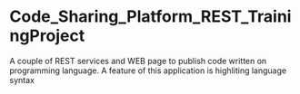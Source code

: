 # Code_Sharing_Platform_REST_TrainingProject

A couple of REST services and WEB page to publish code written on programming language.
A feature of this application is highliting language syntax
